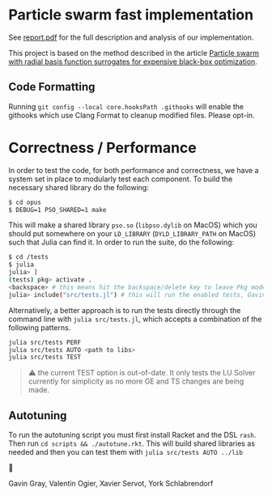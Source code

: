# Particle swarm fast implementation

See [report.pdf](./report.pdf) for the full description and analysis of our implementation.

This project is based on the method described in the article [Particle swarm with radial basis function surrogates for expensive black-box optimization](https://acl.inf.ethz.ch/teaching/fastcode/2022/project/project-ideas/particle-swarm.pdf).

## Code Formatting 

Running `git config --local core.hooksPath .githooks` will enable the githooks which use Clang Format to cleanup modified files. Please opt-in.

# Correctness / Performance

In order to test the code, for both performance and correctness, we have a system set in place to modularly test each component. To build the necessary shared library do the following:

```bash
$ cd opus
$ DEBUG=1 PSO_SHARED=1 make
```

This will make a shared library `pso.so` (`libpso.dylib` on MacOS) which you should put somewhere on your `LD_LIBRARY` (`DYLD_LIBRARY_PATH` on MacOS) such that Julia can find it. 
In order to run the suite, do the following:

```bash
$ cd /tests
$ julia
julia> ]
(tests) pkg> activate .
<backspace> # this means hit the backspace/delete key to leave Pkg mode
julia> include("src/tests.jl") # this will run the enabled tests, Gavin plans on improving this interface later
```

Alternatively, a better approach is to run the tests directly through the command line with `julia src/tests.jl`, which accepts a combination of the following patterns.

``` bash
julia src/tests PERF
julia src/tests AUTO <path to libs>
julia src/tests TEST
```

> :warning: the current TEST option is out-of-date. It only tests the LU Solver currently for simplicity as no more GE and TS changes are being made.

## Autotuning

To run the autotuning script you must first install Racket and the DSL `rash`. Then run `cd scripts && ./autotune.rkt`.
This will build shared libraries as needed and then you can test them with `julia src/tests AUTO ../lib`

:beers:

Gavin Gray, Valentin Ogier, Xavier Servot, York Schlabrendorf

